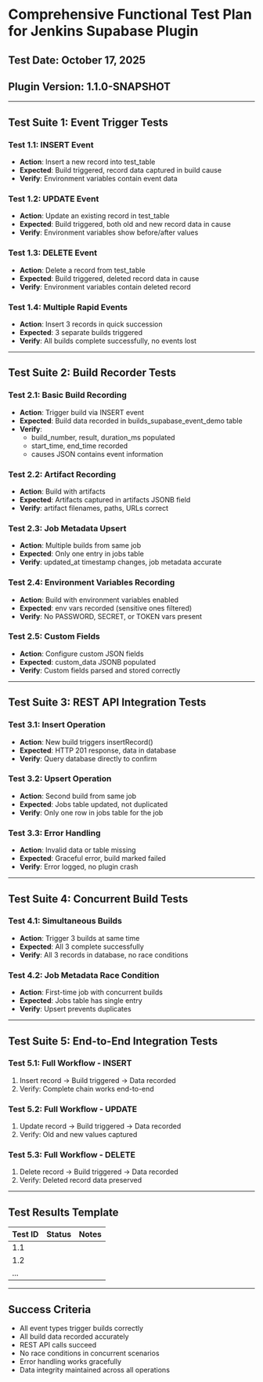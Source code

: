 # Comprehensive Functional Test Plan for Jenkins Supabase Plugin
## Test Date: October 17, 2025
## Plugin Version: 1.1.0-SNAPSHOT

---

## Test Suite 1: Event Trigger Tests

### Test 1.1: INSERT Event
- **Action**: Insert a new record into test_table
- **Expected**: Build triggered, record data captured in build cause
- **Verify**: Environment variables contain event data

### Test 1.2: UPDATE Event
- **Action**: Update an existing record in test_table
- **Expected**: Build triggered, both old and new record data in cause
- **Verify**: Environment variables show before/after values

### Test 1.3: DELETE Event
- **Action**: Delete a record from test_table
- **Expected**: Build triggered, deleted record data in cause
- **Verify**: Environment variables contain deleted record

### Test 1.4: Multiple Rapid Events
- **Action**: Insert 3 records in quick succession
- **Expected**: 3 separate builds triggered
- **Verify**: All builds complete successfully, no events lost

---

## Test Suite 2: Build Recorder Tests

### Test 2.1: Basic Build Recording
- **Action**: Trigger build via INSERT event
- **Expected**: Build data recorded in builds_supabase_event_demo table
- **Verify**: 
  - build_number, result, duration_ms populated
  - start_time, end_time recorded
  - causes JSON contains event information

### Test 2.2: Artifact Recording
- **Action**: Build with artifacts
- **Expected**: Artifacts captured in artifacts JSONB field
- **Verify**: artifact filenames, paths, URLs correct

### Test 2.3: Job Metadata Upsert
- **Action**: Multiple builds from same job
- **Expected**: Only one entry in jobs table
- **Verify**: updated_at timestamp changes, job metadata accurate

### Test 2.4: Environment Variables Recording
- **Action**: Build with environment variables enabled
- **Expected**: env vars recorded (sensitive ones filtered)
- **Verify**: No PASSWORD, SECRET, or TOKEN vars present

### Test 2.5: Custom Fields
- **Action**: Configure custom JSON fields
- **Expected**: custom_data JSONB populated
- **Verify**: Custom fields parsed and stored correctly

---

## Test Suite 3: REST API Integration Tests

### Test 3.1: Insert Operation
- **Action**: New build triggers insertRecord()
- **Expected**: HTTP 201 response, data in database
- **Verify**: Query database directly to confirm

### Test 3.2: Upsert Operation
- **Action**: Second build from same job
- **Expected**: Jobs table updated, not duplicated
- **Verify**: Only one row in jobs table for the job

### Test 3.3: Error Handling
- **Action**: Invalid data or table missing
- **Expected**: Graceful error, build marked failed
- **Verify**: Error logged, no plugin crash

---

## Test Suite 4: Concurrent Build Tests

### Test 4.1: Simultaneous Builds
- **Action**: Trigger 3 builds at same time
- **Expected**: All 3 complete successfully
- **Verify**: All 3 records in database, no race conditions

### Test 4.2: Job Metadata Race Condition
- **Action**: First-time job with concurrent builds
- **Expected**: Jobs table has single entry
- **Verify**: Upsert prevents duplicates

---

## Test Suite 5: End-to-End Integration Tests

### Test 5.1: Full Workflow - INSERT
1. Insert record → Build triggered → Data recorded
2. Verify: Complete chain works end-to-end

### Test 5.2: Full Workflow - UPDATE
1. Update record → Build triggered → Data recorded
2. Verify: Old and new values captured

### Test 5.3: Full Workflow - DELETE
1. Delete record → Build triggered → Data recorded
2. Verify: Deleted record data preserved

---

## Test Results Template

| Test ID | Status | Notes |
|---------|--------|-------|
| 1.1     |        |       |
| 1.2     |        |       |
| ...     |        |       |

---

## Success Criteria
- All event types trigger builds correctly
- All build data recorded accurately
- REST API calls succeed
- No race conditions in concurrent scenarios
- Error handling works gracefully
- Data integrity maintained across all operations
